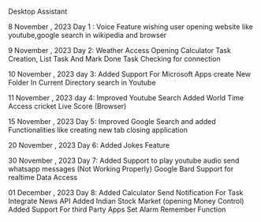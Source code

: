 Desktop Assistant


8 November , 2023
Day 1 : 
    Voice Feature
    wishing user
    opening website like youtube,google
    search in wikipedia and browser

9 November , 2023
Day 2:
    Weather Access
    Opening Calculator
    Task Creation, List Task And Mark Done Task
    Checking for connection

10 November , 2023
day 3:
    Added Support For Microsoft Apps
    create New Folder In Current Directory
    search in Youtube

11 November , 2023
day 4:
    Improved Youtube Search
    Added World Time Access
    cricket Live Score (Browser)

15 November , 2023
Day 5:
    Improved Google Search and added Functionalities like creating new tab closing application

20 November , 2023
Day 6:
    Added Jokes Feature

30 November , 2023
Day 7:
    Added Support to play youtube audio
    send whatsapp messages (Not Working Properly)
    Google Bard Support for realtime Data Access

01 December , 2023
Day 8:
    Added Calculator
    Send Notification For Task
    Integrate News API
    Added Indian Stock Market (opening Money Control)
    Added Support For third Party Apps
    Set Alarm
    Remember Function

